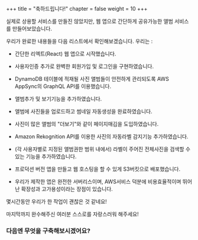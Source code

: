 +++
title = "축하드립니다!"
chapter = false
weight = 10
+++

실제로 상용할 서비스를 만들진 않았지만, 웹 앱으로 간단하게 공유가능한 앨범 서비스를 만들어보았습니다.   

우리가 완료한 내용들을 다음 리스트에서 확인해보겠습니다. 우리는 :

- 간단한 리엑트(React) 웹 앱으로 시작했습니다.

- 사용자인증 추가로 완벽한 회원가입 및 로그인을 구현하였습니다.

- DynamoDB 테이블에 적재될 사진 앨범들이 안전하게 관리되도록 AWS AppSync의 GraphQL API를 이용했습니다.

- 앨범추가 및 보기기능을 추가하였습니다.

- 앨범에 사진들을 업로드하고 썸네일 자동생성을 완료하였습니다.

- 사진이 많은 앨범의 "더보기"와 같이 페이지매김을 도입하였습니다.

- Amazon Rekognition API를 이용한 사진의 자동라벨 감지기능 추가하였습니다.

- (각 사용자별로 지정된 앨범권한 범위 내에서) 라벨이 주어진 전체사진을 검색할 수 있는 기능을 추가하였습니다.

- 프로덕션 버전 앱을 만들고 웹 호스팅을 할 수 있게 S3버킷으로 배포했습니다.

- 우리가 제작한 앱은 완전한 서버리스이며, AWS서비스 덕분에 비용효율적이며 뛰어난 확장성과 고가용성이라는 장점이 있습니다.

몇시간동안 우리가 한 작업이 괜찮은 것 같네요!

마지막까지 완수해주신 여러분 스스로를 자랑스러워 해주세요!

### 다음엔 무엇을 구축해보시겠어요?